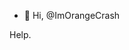 - 👋 Hi, @ImOrangeCrash

Help.

<!---
ImOrangeCrash/ImOrangeCrash is a ✨ special ✨ repository because its `README.md` (this file) appears on your GitHub profile.
You can click the Preview link to take a look at your changes.
--->
